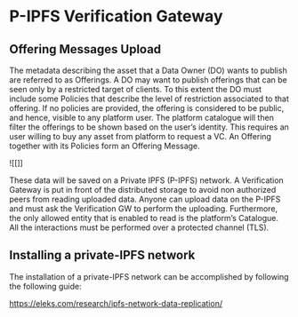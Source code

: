 # P-IPFS Verification Gateway

## Offering Messages Upload

The metadata describing the asset that a Data Owner (DO) wants to publish are referred to as Offerings. A DO may want to publish offerings that can be seen only by a restricted target of clients. To this extent the DO must include some Policies that describe the level of restriction associated to that offering. If no policies are provided, the offering is considered to be public, and hence, visible to any platform user. The platform catalogue will then filter the offerings to be shown based on the user’s identity. This requires an user willing to buy any asset from platform to request a VC. An Offering together with its Policies form an Offering Message.

![[]]

These data will be saved on a Private IPFS (P-IPFS) network. A Verification Gateway is put in front of the distributed storage to avoid non authorized peers from reading uploaded data. Anyone can upload data on the P-IPFS and must ask the Verification GW to perform the uploading. Furthermore, the only allowed entity that is enabled to read is the platform’s Catalogue. All the interactions must be performed over a protected channel (TLS).


## Installing a private-IPFS network

The installation of a private-IPFS network can be accomplished by following the following guide:

https://eleks.com/research/ipfs-network-data-replication/